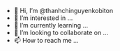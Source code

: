 - 👋 Hi, I’m @thanhchinguyenkobiton
- 👀 I’m interested in ...
- 🌱 I’m currently learning ...
- 💞️ I’m looking to collaborate on ...
- 📫 How to reach me ...

<!---
thanhchinguyenkobiton/thanhchinguyenkobiton is a ✨ special ✨ repository because its `README.md` (this file) appears on your GitHub profile.
You can click the Preview link to take a look at your changes.
--->
